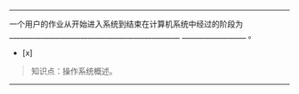 ---
一个用户的作业从开始进入系统到结束在计算机系统中经过的阶段为________________________________________________
__________________ 。
- [x]  

> 知识点：操作系统概述。

---